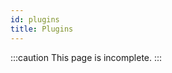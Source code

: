 ```yaml
---
id: plugins
title: Plugins
---
```


<!-- prettier-ignore -->
:::caution
This page is incomplete.
:::
